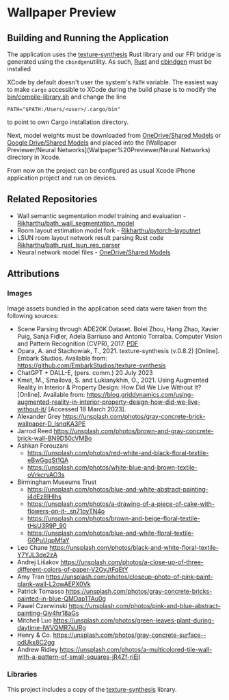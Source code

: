 # Wallpaper Preview

## Building and Running the Application

The application uses the [texture-synthesis](https://github.com/EmbarkStudios/texture-synthesis) Rust library and our
FFI bridge is generated using the `cbindgen`utility. As such, [Rust](https://www.rust-lang.org/tools/install)
and [cbindgen](https://github.com/mozilla/cbindgen) must be installed

XCode by default doesn't user the system's `PATH` variable. The easiest way to make `cargo` accessible to XCode during
the build phase is to modify the [bin/compile-library.sh](/bin/compile-library.sh) and change the line

```shell
PATH="$PATH:/Users/<user>/.cargo/bin"
```

to point to own Cargo installation directory.

Next, model weights must be downloaded
from [OneDrive/Shared Models](https://computingservices-my.sharepoint.com/:f:/g/personal/rak56_bath_ac_uk/EpuBnN5Utd5PjCufX5bNYFkB7gFVWwDfyUkqJgv313QMww?e=dQr7FK)
or [Google Drive/Shared Models](https://drive.google.com/drive/folders/1uxwYHxXAon9ae0vLJkPip-aGRLmRimNj?usp=drive_link)
and placed into the [Wallpaper Previewer/Neural Networks](Wallpaper%20Previewer/Neural Networks) directory in Xcode.

From now on the project can be configured as usual Xcode iPhone application project and run on devices.

## Related Repositories

- Wall semantic segmentation model training and
  evaluation - [Rikharthu/bath_wall_segmentation_model](https://github.com/Rikharthu/bath_wall_segmentation_model)
- Room layout estimation model fork - [Rikharthu/pytorch-layoutnet](https://github.com/Rikharthu/pytorch-layoutnet)
- LSUN room layout network result parsing Rust
  code [Rikharthu/bath_rust_lsun_res_parser](https://github.com/Rikharthu/bath_rust_lsun_res_parser)
- Neural network model
  files - [OneDrive/Shared Models](https://computingservices-my.sharepoint.com/:f:/g/personal/rak56_bath_ac_uk/EpuBnN5Utd5PjCufX5bNYFkB7gFVWwDfyUkqJgv313QMww?e=dQr7FK)

## Attributions

### Images

Image assets bundled in the application seed data were taken from the following sources:

- Scene Parsing through ADE20K Dataset. Bolei Zhou, Hang Zhao, Xavier Puig, Sanja Fidler, Adela Barriuso and Antonio
  Torralba. Computer Vision and Pattern Recognition (CVPR),
    2017. [PDF](http://people.csail.mit.edu/bzhou/publication/scene-parse-camera-ready.pdf)
- Opara, A. and Stachowiak, T., 2021. texture-synthesis (v.0.8.2) [Online]. Embark Studios. Available
  from: https://github.com/EmbarkStudios/texture-synthesis
- ChatGPT + DALL-E, (pers. comm.) 20 July 2023
- Kmet, M., Smailova, S. and Lukianykhin, O., 2021. Using Augmented Reality in Interior & Property Design: How Did We
  Live Without It? [Online]. Available
  from: https://blog.griddynamics.com/using-augmented-reality-in-interior-property-design-how-did-we-live-without-it/ [Accessed 18 March 2023].
- Alexander Grey https://unsplash.com/photos/gray-concrete-brick-wallpaper-D_lsnqKA3PE
- Jarrod Reed https://unsplash.com/photos/brown-and-gray-concrete-brick-wall-BN9D50cVMBo
- Ashkan Forouzani
    - https://unsplash.com/photos/red-white-and-black-floral-textile-eBwGgqSt1QA
    - https://unsplash.com/photos/white-blue-and-brown-textile-oVrkcrvAO3s
- Birmingham Museums Trust
    - https://unsplash.com/photos/blue-and-white-abstract-painting-j4dEz8IHIhs
    - https://unsplash.com/photos/a-drawing-of-a-piece-of-cake-with-flowers-on-it-_sn71oyTN4o
    - https://unsplash.com/photos/brown-and-beige-floral-textile-tHsU3R9P_90
    - https://unsplash.com/photos/blue-and-white-floral-textile-G0PuUqpMfaY
- Leo Chane https://unsplash.com/photos/black-and-white-floral-textile-Y7YJL3de2zA
- Andrej Lišakov https://unsplash.com/photos/a-close-up-of-three-different-colors-of-paper-V2OyJtFqEtY
- Amy Tran https://unsplash.com/photos/closeup-photo-of-pink-paint-plank-wall-L2owAEPX0Vk
- Patrick Tomasso https://unsplash.com/photos/gray-concrete-bricks-painted-in-blue-QMDap1TAu0g
- Pawel Czerwinski https://unsplash.com/photos/pink-and-blue-abstract-painting-Qiy4hr18aGs
- Mitchell Luo https://unsplash.com/photos/green-leaves-plant-during-daytime-lWVQMR7sURg
- Henry & Co. https://unsplash.com/photos/gray-concrete-surface--odUkx8C2gg
- Andrew Ridley https://unsplash.com/photos/a-multicolored-tile-wall-with-a-pattern-of-small-squares-jR4Zf-riEjI

### Libraries

This project includes a copy of the [texture-synthesis](https://github.com/EmbarkStudios/texture-synthesis) library.

